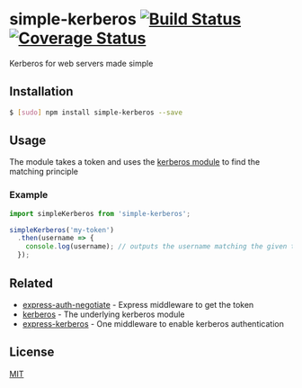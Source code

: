 # simple-kerberos [![Build Status](https://travis-ci.org/noamokman/simple-kerberos.svg?branch=master)](https://travis-ci.org/noamokman/simple-kerberos) [![Coverage Status](https://coveralls.io/repos/github/noamokman/simple-kerberos/badge.svg?branch=master)](https://coveralls.io/github/noamokman/simple-kerberos?branch=master)

Kerberos for web servers made simple

## Installation
``` bash
$ [sudo] npm install simple-kerberos --save
```

## Usage

The module takes a token and uses the [kerberos module](https://github.com/christkv/kerberos) to find the matching principle

### Example
``` js
import simpleKerberos from 'simple-kerberos';

simpleKerberos('my-token')
  .then(username => {
    console.log(username); // outputs the username matching the given token
  });
```

## Related

- [express-auth-negotiate](https://github.com/omrilitov/express-auth-negotiate) - Express middleware to get the token
- [kerberos](https://github.com/christkv/kerberos) - The underlying kerberos module
- [express-kerberos](https://github.com/noamokman/express-kerberos) - One middleware to enable kerberos authentication

## License

[MIT](LICENSE)